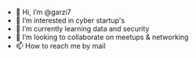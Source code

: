 - 👋 Hi, I’m @garzi7
- 👀 I’m interested in cyber startup's
- 🌱 I’m currently learning data and security
- 💞️ I’m looking to collaborate on meetups & networking
- 📫 How to reach me by mail

<!---
garzi7/garzi7 is a ✨ special ✨ repository because its `README.md` (this file) appears on your GitHub profile.
You can click the Preview link to take a look at your changes.
--->
